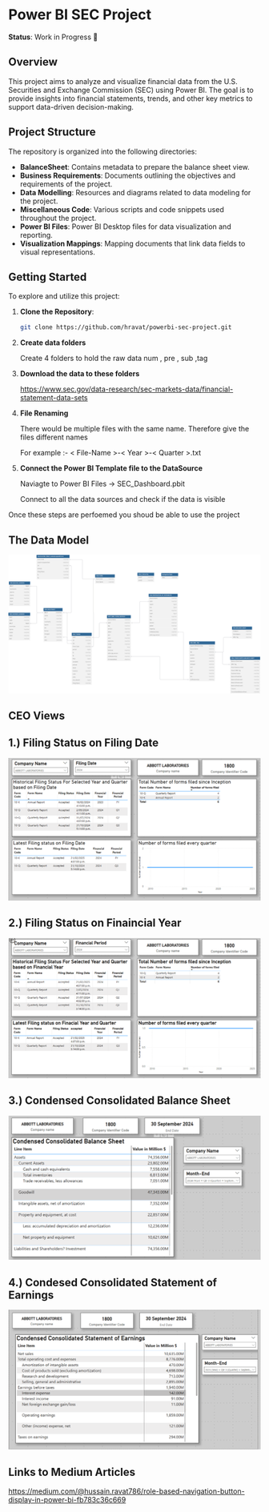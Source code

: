 # Power BI SEC Project

**Status**: Work in Progress 🚧

## Overview

This project aims to analyze and visualize financial data from the U.S. Securities and Exchange Commission (SEC) using Power BI. The goal is to provide insights into financial statements, trends, and other key metrics to support data-driven decision-making.

## Project Structure

The repository is organized into the following directories:

- **BalanceSheet**: Contains metadata to prepare the balance sheet view.
- **Business Requirements**: Documents outlining the objectives and requirements of the project.
- **Data Modelling**: Resources and diagrams related to data modeling for the project.
- **Miscellaneous Code**: Various scripts and code snippets used throughout the project.
- **Power BI Files**: Power BI Desktop files for data visualization and reporting.
- **Visualization Mappings**: Mapping documents that link data fields to visual representations.

## Getting Started

   To explore and utilize this project:

1. **Clone the Repository**:

    ```bash
    git clone https://github.com/hravat/powerbi-sec-project.git
    ```

2. **Create data folders**

    Create 4 folders to hold the raw data 
    num , pre , sub ,tag

3. **Download the data to these folders** 

    https://www.sec.gov/data-research/sec-markets-data/financial-statement-data-sets 


4. **File Renaming** 

    There would be multiple files with the same name.
    Therefore give the files different names 

    For example :- < File-Name >-< Year >-< Quarter >.txt


5. **Connect the Power BI Template file to the DataSource** 

    Naviagte to Power BI Files -> SEC_Dashboard.pbit 

    Connect to all the data sources and check if the data is visible 

Once these steps are perfoemed you shoud be able to use the project  


 ## The Data Model 

   ![Data Model](<Readme Images/SecProjecttDataModel.svg>)


## CEO Views 

## 1.) Filing Status on Filing Date

   ![Filing Status](<Readme Images/FilingStatusFilingDate.png>)

## 2.) Filing Status on Finaincial Year

   ![Filing Status](<Readme Images/FilingStatusFilnacialYear.png>)

## 3.) Condensed Consolidated Balance Sheet 

  ![Condensed Consolidated Balance Sheet ](<Readme Images/CondensedCOnsolidatedBlalanceSheet.png>)

## 4.) Condesed Consolidated Statement of Earnings 

  ![Condesed Consolidated Statement of Earnings ](<Readme Images/CondesedConsolidatedStatementofEarnings.png>)



## Links to Medium Articles 

https://medium.com/@hussain.ravat786/role-based-navigation-button-display-in-power-bi-fb783c36c669